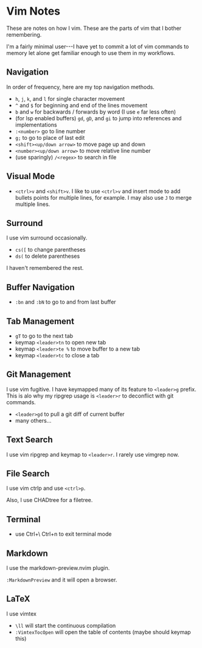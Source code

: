 # Vim Notes

These are notes on how I vim. These are the parts of vim that I bother remembering.

I'm a fairly minimal user---I have yet to commit a lot of vim commands to memory let alone get familiar enough to use them in my workflows.

## Navigation

In order of frequency, here are my top navigation methods.

* `h`, `j`, `k`, and `l` for single character movement
* `^` and `$` for beginning and end of the lines movement
* `b` and `w` for backwards / forwards by word (I use `e` far less often)
* (for lsp enabled buffers) `gd`, `gD`, and `gi` to jump into references and implementations
* `:<number>` go to line number
* `g;` to go to place of last edit
* `<shift><up/down arrow>` to move page up and down
* `<number><up/down arrow>` to move relative line number
* (use sparingly) `/<regex>` to search in file

## Visual Mode

* `<ctrl>v` and `<shift>v`. I like to use `<ctrl>v` and insert mode to add bullets points for multiple lines, for example. I may also use `J` to merge multiple lines.

## Surround

I use vim surround occasionally.

* `cs([` to change parentheses
* `ds(` to delete parentheses

I haven't remembered the rest.

## Buffer Navigation

* `:bn` and `:bN` to go to and from last buffer

## Tab Management

* `gT` to go to the next tab
* keymap `<leader>tn` to open new tab
* keymap `<leader>te %` to move buffer to a new tab
* keymap `<leader>tc` to close a tab

## Git Management

I use vim fugitive. I have keymapped many of its feature to `<leader>g` prefix. This is alo why my ripgrep usage is `<leader>r` to deconflict with git commands.

* `<leader>gd` to pull a git diff of current buffer
* many others...

## Text Search

I use vim ripgrep and keymap to `<leader>r`. I rarely use vimgrep now.

## File Search

I use vim ctrlp and use `<ctrl>p`.

Also, I use CHADtree for a filetree.

## Terminal

* use Ctrl+\ Ctrl+n to exit terminal mode

## Markdown

I use the markdown-preview.nvim plugin.

`:MarkdownPreview` and it will open a browser.

## LaTeX

I use vimtex
* `\ll` will start the continuous compilation
* `:VimtexTocOpen` will open the table of contents (maybe should keymap this)

